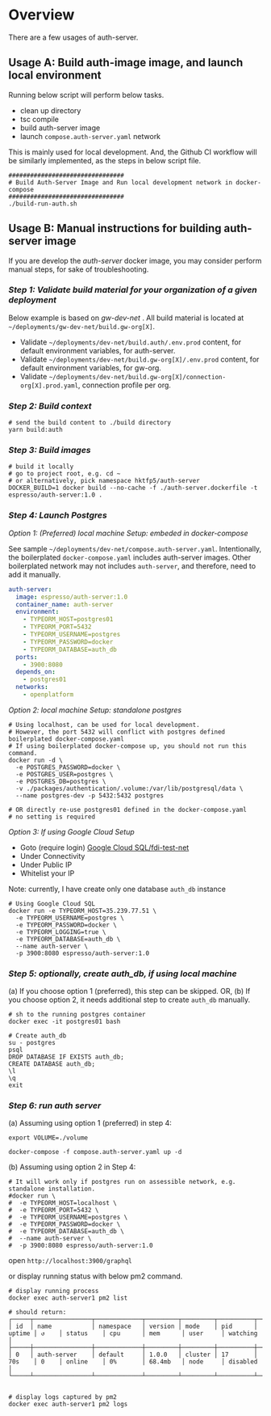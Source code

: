 # Overview

There are a few usages of auth-server.

## Usage A: Build auth-image image, and launch local environment

Running below script will perform below tasks.

- clean up directory
- tsc compile
- build auth-server image
- launch `compose.auth-server.yaml` network

This is mainly used for local development. And, the Github CI workflow will be similarly implemented, as the
steps in below script file.

```shell script
################################
# Build Auth-Server Image and Run local development network in docker-compose
################################
./build-run-auth.sh
```

## Usage B: Manual instructions for building auth-server image

If you are develop the _auth-server_ docker image, you may consider perform manual steps, for sake of troubleshooting.

### _Step 1: Validate build material for your organization of a given deployment_

Below example is based on _gw-dev-net_ . All build material is located at `~/deployments/gw-dev-net/build.gw-org[X]`.

- Validate `~/deployments/dev-net/build.auth/.env.prod` content, for default environment variables, for auth-server.
- Validate `~/deployments/dev-net/build.gw-org[X]/.env.prod` content, for default environment variables, for gw-org.
- Validate `~/deployments/dev-net/build.gw-org[X]/connection-org[X].prod.yaml`, connection profile per org.

### _Step 2: Build context_

```shell script
# send the build content to ./build directory
yarn build:auth
```

### _Step 3: Build images_

```shell script
# build it locally
# go to project root, e.g. cd ~
# or alternatively, pick namespace hktfp5/auth-server
DOCKER_BUILD=1 docker build --no-cache -f ./auth-server.dockerfile -t espresso/auth-server:1.0 .
```

### _Step 4: Launch Postgres_

_Option 1: (Preferred) local machine Setup: embeded in docker-compose_

See sample `~/deployments/dev-net/compose.auth-server.yaml`. Intentionally, the boilerplated
`docker-compose.yaml` includes auth-server images. Other boilerplated network may not includes `auth-server`,
and therefore, need to add it manually.

```yaml
auth-server:
  image: espresso/auth-server:1.0
  container_name: auth-server
  environment:
    - TYPEORM_HOST=postgres01
    - TYPEORM_PORT=5432
    - TYPEORM_USERNAME=postgres
    - TYPEORM_PASSWORD=docker
    - TYPEORM_DATABASE=auth_db
  ports:
    - 3900:8080
  depends_on:
    - postgres01
  networks:
    - openplatform
```

_Option 2: local machine Setup: standalone postgres_

```shell script
# Using localhost, can be used for local development.
# However, the port 5432 will conflict with postgres defined boilerplated docker-compose.yaml
# If using boilerplated docker-compose up, you should not run this command.
docker run -d \
  -e POSTGRES_PASSWORD=docker \
  -e POSTGRES_USER=postgres \
  -e POSTGRES_DB=postgres \
  -v ./packages/authentication/.volume:/var/lib/postgresql/data \
  --name postgres-dev -p 5432:5432 postgres

# OR directly re-use postgres01 defined in the docker-compose.yaml
# no setting is required
```

_Option 3: If using Google Cloud Setup_

- Goto (require login) [Google Cloud SQL/fdi-test-net](https://console.cloud.google.com/sql/instances/fdi-test-net/connections?cloudshell=false&project=fdi-test-net)
- Under Connectivity
- Under Public IP
- Whitelist your IP

Note: currently, I have create only one database `auth_db` instance

```shell script
# Using Google Cloud SQL
docker run -e TYPEORM_HOST=35.239.77.51 \
  -e TYPEORM_USERNAME=postgres \
  -e TYPEORM_PASSWORD=docker \
  -e TYPEORM_LOGGING=true \
  -e TYPEORM_DATABASE=auth_db \
  --name auth-server \
  -p 3900:8080 espresso/auth-server:1.0
```

### _Step 5: optionally, create auth_db, if using local machine_

(a) If you choose option 1 (preferred), this step can be skipped. OR,
(b) If you choose option 2, it needs additional step to create `auth_db` manually.

```shell script
# sh to the running postgres container
docker exec -it postgres01 bash

# Create auth_db
su - postgres
psql
DROP DATABASE IF EXISTS auth_db;
CREATE DATABASE auth_db;
\l
\q
exit
```

### _Step 6: run auth server_

(a) Assuming using option 1 (preferred) in step 4:

```shell script
export VOLUME=./volume

docker-compose -f compose.auth-server.yaml up -d
```

(b) Assuming using option 2 in Step 4:

```shell script
# It will work only if postgres run on assessible network, e.g. standalone installation.
#docker run \
#  -e TYPEORM_HOST=localhost \
#  -e TYPEORM_PORT=5432 \
#  -e TYPEORM_USERNAME=postgres \
#  -e TYPEORM_PASSWORD=docker \
#  -e TYPEORM_DATABASE=auth_db \
#  --name auth-server \
#  -p 3900:8080 espresso/auth-server:1.0
```

open `http://localhost:3900/graphql`

or display running status with below pm2 command.

```shell script
# display running process
docker exec auth-server1 pm2 list

# should return:
┌─────┬────────────────┬─────────────┬─────────┬─────────┬──────────┬────────┬──────┬───────────┬──────────┬──────────┬──────────┬──────────┐
│ id  │ name           │ namespace   │ version │ mode    │ pid      │ uptime │ ↺    │ status    │ cpu      │ mem      │ user     │ watching │
├─────┼────────────────┼─────────────┼─────────┼─────────┼──────────┼────────┼──────┼───────────┼──────────┼──────────┼──────────┼──────────┤
│ 0   │ auth-server    │ default     │ 1.0.0   │ cluster │ 17       │ 70s    │ 0    │ online    │ 0%       │ 68.4mb   │ node     │ disabled │
└─────┴────────────────┴─────────────┴─────────┴─────────┴──────────┴────────┴──────┴───────────┴──────────┴──────────┴──────────┴──────────┘


# display logs captured by pm2
docker exec auth-server1 pm2 logs
```
